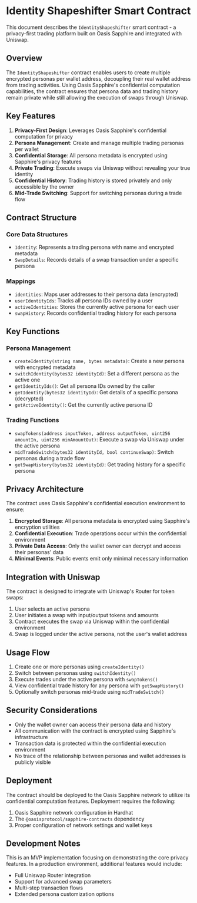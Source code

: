 # Identity Shapeshifter Smart Contract

This document describes the `IdentityShapeshifter` smart contract - a privacy-first trading platform built on Oasis Sapphire and integrated with Uniswap.

## Overview

The `IdentityShapeshifter` contract enables users to create multiple encrypted personas per wallet address, decoupling their real wallet address from trading activities. Using Oasis Sapphire's confidential computation capabilities, the contract ensures that persona data and trading history remain private while still allowing the execution of swaps through Uniswap.

## Key Features

1. **Privacy-First Design**: Leverages Oasis Sapphire's confidential computation for privacy
2. **Persona Management**: Create and manage multiple trading personas per wallet
3. **Confidential Storage**: All persona metadata is encrypted using Sapphire's privacy features
4. **Private Trading**: Execute swaps via Uniswap without revealing your true identity
5. **Confidential History**: Trading history is stored privately and only accessible by the owner
6. **Mid-Trade Switching**: Support for switching personas during a trade flow

## Contract Structure

### Core Data Structures

- `Identity`: Represents a trading persona with name and encrypted metadata
- `SwapDetails`: Records details of a swap transaction under a specific persona

### Mappings

- `identities`: Maps user addresses to their persona data (encrypted)
- `userIdentityIds`: Tracks all persona IDs owned by a user
- `activeIdentities`: Stores the currently active persona for each user
- `swapHistory`: Records confidential trading history for each persona

## Key Functions

### Persona Management

- `createIdentity(string name, bytes metadata)`: Create a new persona with encrypted metadata
- `switchIdentity(bytes32 identityId)`: Set a different persona as the active one
- `getIdentityIds()`: Get all persona IDs owned by the caller
- `getIdentity(bytes32 identityId)`: Get details of a specific persona (decrypted)
- `getActiveIdentity()`: Get the currently active persona ID

### Trading Functions

- `swapTokens(address inputToken, address outputToken, uint256 amountIn, uint256 minAmountOut)`: Execute a swap via Uniswap under the active persona
- `midTradeSwitch(bytes32 identityId, bool continueSwap)`: Switch personas during a trade flow
- `getSwapHistory(bytes32 identityId)`: Get trading history for a specific persona

## Privacy Architecture

The contract uses Oasis Sapphire's confidential execution environment to ensure:

1. **Encrypted Storage**: All persona metadata is encrypted using Sapphire's encryption utilities
2. **Confidential Execution**: Trade operations occur within the confidential environment
3. **Private Data Access**: Only the wallet owner can decrypt and access their personas' data
4. **Minimal Events**: Public events emit only minimal necessary information

## Integration with Uniswap

The contract is designed to integrate with Uniswap's Router for token swaps:

1. User selects an active persona
2. User initiates a swap with input/output tokens and amounts
3. Contract executes the swap via Uniswap within the confidential environment
4. Swap is logged under the active persona, not the user's wallet address

## Usage Flow

1. Create one or more personas using `createIdentity()`
2. Switch between personas using `switchIdentity()`
3. Execute trades under the active persona with `swapTokens()`
4. View confidential trade history for any persona with `getSwapHistory()`
5. Optionally switch personas mid-trade using `midTradeSwitch()`

## Security Considerations

- Only the wallet owner can access their persona data and history
- All communication with the contract is encrypted using Sapphire's infrastructure
- Transaction data is protected within the confidential execution environment
- No trace of the relationship between personas and wallet addresses is publicly visible

## Deployment

The contract should be deployed to the Oasis Sapphire network to utilize its confidential computation features. Deployment requires the following:

1. Oasis Sapphire network configuration in Hardhat
2. The `@oasisprotocol/sapphire-contracts` dependency
3. Proper configuration of network settings and wallet keys

## Development Notes

This is an MVP implementation focusing on demonstrating the core privacy features. In a production environment, additional features would include:

- Full Uniswap Router integration
- Support for advanced swap parameters
- Multi-step transaction flows
- Extended persona customization options

